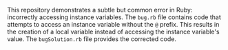 This repository demonstrates a subtle but common error in Ruby: incorrectly accessing instance variables.  The `bug.rb` file contains code that attempts to access an instance variable without the `@` prefix. This results in the creation of a local variable instead of accessing the instance variable's value. The `bugSolution.rb` file provides the corrected code.